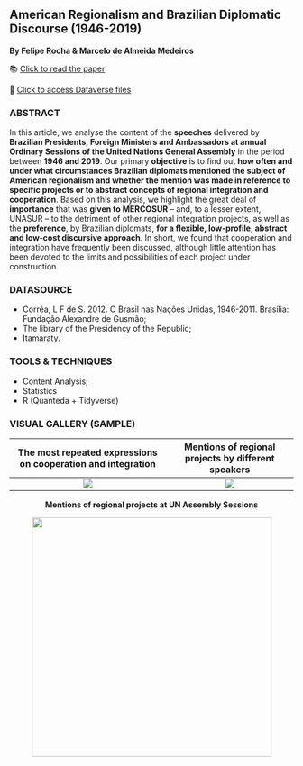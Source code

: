 ## American Regionalism and Brazilian Diplomatic Discourse (1946-2019) 
**By Felipe Rocha & Marcelo de Almeida Medeiros**

📚 [Click to read the paper](https://doi.org/10.1590/s0102-8529.2019430100002) 

📂 [Click to access Dataverse files](https://doi.org/10.7910/DVN/9WLKRO)

### ABSTRACT

In this article, we analyse the content of the **speeches** delivered by **Brazilian Presidents, Foreign Ministers and Ambassadors at annual Ordinary Sessions of the United Nations General Assembly** in the period between **1946 and 2019**. Our primary **objective** is to find out **how often and under what circumstances Brazilian diplomats mentioned the subject of American regionalism and whether the mention was made in reference to specific projects or to abstract concepts of regional integration and cooperation**. Based on this analysis, we highlight the great deal of **importance** that was **given to MERCOSUR** – and, to a lesser extent, UNASUR – to the detriment of other regional integration projects, as well as the **preference**, by Brazilian diplomats, **for a flexible, low-profile, abstract and low-cost discursive approach**. In short, we found that cooperation and integration have frequently been discussed, although little attention has been devoted to the limits and possibilities of each project under construction.

### DATASOURCE
- Corrêa, L F de S. 2012. O Brasil nas Nações Unidas, 1946-2011. Brasília: Fundação Alexandre de Gusmão;
- The library of the Presidency of the Republic;
- Itamaraty.

### TOOLS & TECHNIQUES
- Content Analysis;
- Statistics
- R (Quanteda + Tidyverse)

### VISUAL GALLERY (SAMPLE)


The most repeated expressions on cooperation and integration             |  Mentions of regional projects by different speakers 
:-------------------------:|:-------------------------:
![](https://user-images.githubusercontent.com/34004529/112486248-771e9c80-8d5a-11eb-8737-985ecfd1cbb8.jpg)  |  ![](https://user-images.githubusercontent.com/34004529/112486321-87cf1280-8d5a-11eb-8897-8455d0fad8fc.jpg)



<p align="center">
  <b>Mentions of regional projects at UN Assembly Sessions</b>
</p>

<p align="center">  
<img src="https://user-images.githubusercontent.com/34004529/112511957-aab8f100-8d71-11eb-8954-1848cb6b6b6c.jpg" width="425"/>
<p>                     
